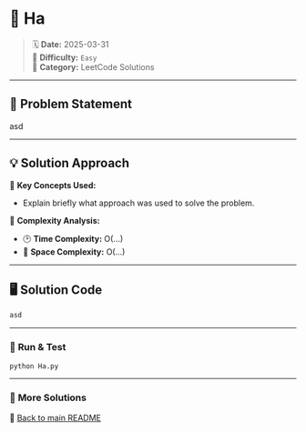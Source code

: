 
# 🌟 Ha

> 🗓 **Date:** 2025-03-31  
> 🎯 **Difficulty:** `Easy`  
> 📂 **Category:** LeetCode Solutions  

---

## 📖 Problem Statement  
asd

---

## 💡 Solution Approach  
🔹 **Key Concepts Used:**  
- Explain briefly what approach was used to solve the problem.

🔹 **Complexity Analysis:**  
- 🕑 **Time Complexity:** O(...)  
- 💾 **Space Complexity:** O(...)  

---

## 🖥️ Solution Code  
```python
asd
```

---

### 🚀 **Run & Test**  
```bash
python Ha.py
```

---

### 🔗 **More Solutions**  
📌 [Back to main README](../../README.md)
